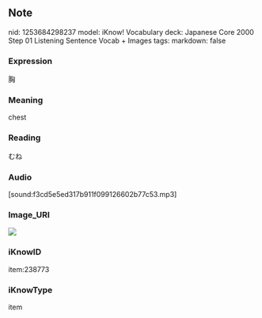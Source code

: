 ## Note
nid: 1253684298237
model: iKnow! Vocabulary
deck: Japanese Core 2000 Step 01 Listening Sentence Vocab + Images
tags: 
markdown: false

### Expression
胸

### Meaning
chest

### Reading
むね

### Audio
[sound:f3cd5e5ed317b911f099126602b77c53.mp3]

### Image_URI
<!DOCTYPE html>
<title></title>
<img src="74a3e315df21b59441559f7ae880f025.jpg">



### iKnowID
item:238773

### iKnowType
item
